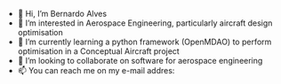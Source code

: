 - 👋 Hi, I’m Bernardo Alves
- 👀 I’m interested in Aerospace Engineering, particularly aircraft design optimisation
- 🌱 I’m currently learning a python framework (OpenMDAO) to perform optimisation in a Conceptual Aircraft project
- 💞️ I’m looking to collaborate on software for aerospace engineering
- 📫 You can reach me on my e-mail addres:

<!---
berga007/berga007 is a ✨ special ✨ repository because its `README.md` (this file) appears on your GitHub profile.
You can click the Preview link to take a look at your changes.
--->
